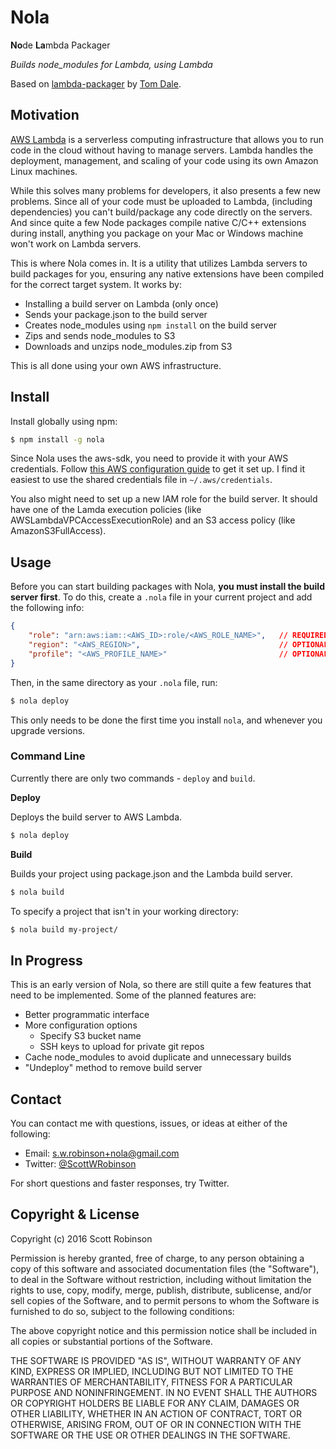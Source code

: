 # Nola

**No**de **La**mbda Packager

_Builds node\_modules for Lambda, using Lambda_

Based on [lambda-packager](https://github.com/tomdale/lambda-packager) by [Tom Dale](https://github.com/tomdale).

## Motivation
[AWS Lambda](https://aws.amazon.com/lambda/) is a serverless computing infrastructure that allows you to run code in the cloud without having to manage servers. Lambda handles the deployment, management, and scaling of your code using its own Amazon Linux machines.

While this solves many problems for developers, it also presents a few new problems. Since all of your code must be uploaded to Lambda, (including dependencies) you can't build/package any code directly on the servers. And since quite a few Node packages compile native C/C++ extensions during install, anything you package on your Mac or Windows machine won't work on Lambda servers.

This is where Nola comes in. It is a utility that utilizes Lambda servers to build packages for you, ensuring any native extensions have been compiled for the correct target system. It works by:

- Installing a build server on Lambda (only once)
- Sends your package.json to the build server
- Creates node_modules using `npm install` on the build server
- Zips and sends node_modules to S3
- Downloads and unzips node_modules.zip from S3

This is all done using your own AWS infrastructure.

## Install
Install globally using npm:

```bash
$ npm install -g nola
```

Since Nola uses the aws-sdk, you need to provide it with your AWS credentials. Follow [this AWS configuration guide](http://docs.aws.amazon.com/AWSJavaScriptSDK/guide/node-configuring.html) to get it set up. I find it easiest to use the shared credentials file in `~/.aws/credentials`.

You also might need to set up a new IAM role for the build server. It should have one of the Lamda execution policies (like AWSLambdaVPCAccessExecutionRole) and an S3 access policy (like AmazonS3FullAccess).

## Usage
Before you can start building packages with Nola, **you must install the build server first**. To do this, create a `.nola` file in your current project and add the following info:

```json
{
    "role": "arn:aws:iam::<AWS_ID>:role/<AWS_ROLE_NAME>",   // REQUIRED
    "region": "<AWS_REGION>",                               // OPTIONAL
    "profile": "<AWS_PROFILE_NAME>"                         // OPTIONAL
}
```

Then, in the same directory as your `.nola` file, run:

```bash
$ nola deploy
```

This only needs to be done the first time you install `nola`, and whenever you upgrade versions.

### Command Line
Currently there are only two commands - `deploy` and `build`.

**Deploy**

Deploys the build server to AWS Lambda.

```bash
$ nola deploy
```

**Build**

Builds your project using package.json and the Lambda build server.

```bash
$ nola build
```

To specify a project that isn't in your working directory:

```bash
$ nola build my-project/
```

## In Progress
This is an early version of Nola, so there are still quite a few features that need to be implemented. Some of the planned features are:

- Better programmatic interface
- More configuration options
  + Specify S3 bucket name
  + SSH keys to upload for private git repos
- Cache node_modules to avoid duplicate and unnecessary builds
- "Undeploy" method to remove build server

## Contact
You can contact me with questions, issues, or ideas at either of the following:

- Email: [s.w.robinson+nola@gmail.com](mailto:s.w.robinson+nola@gmail.com)
- Twitter: [@ScottWRobinson](https://twitter.com/ScottWRobinson)

For short questions and faster responses, try Twitter.

## Copyright & License
Copyright (c) 2016 Scott Robinson

Permission is hereby granted, free of charge, to any person obtaining a copy
of this software and associated documentation files (the "Software"), to deal
in the Software without restriction, including without limitation the rights
to use, copy, modify, merge, publish, distribute, sublicense, and/or sell
copies of the Software, and to permit persons to whom the Software is
furnished to do so, subject to the following conditions:

The above copyright notice and this permission notice shall be included in
all copies or substantial portions of the Software.

THE SOFTWARE IS PROVIDED "AS IS", WITHOUT WARRANTY OF ANY KIND, EXPRESS OR IMPLIED, INCLUDING BUT NOT LIMITED TO THE WARRANTIES OF MERCHANTABILITY, FITNESS FOR A PARTICULAR PURPOSE AND NONINFRINGEMENT. IN NO EVENT SHALL THE AUTHORS OR COPYRIGHT HOLDERS BE LIABLE FOR ANY CLAIM, DAMAGES OR OTHER LIABILITY, WHETHER IN AN ACTION OF CONTRACT, TORT OR OTHERWISE, ARISING FROM, OUT OF OR IN CONNECTION WITH THE SOFTWARE OR THE USE OR OTHER DEALINGS IN THE SOFTWARE.

